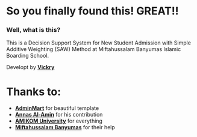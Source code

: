 So you finally found this! GREAT!!
===========
### Well, what is this?

This is a Decision Support System for New Student Admission with Simple Additive Weighting (SAW) Method at Miftahussalam Banyumas Islamic Boarding School.

Developt by [**Vickry**](https://www.facebook.com/Vickry.ID/)

# Thanks to:

 * [**AdminMart**](https://adminmart.com/) for beautiful template
 * [**Annas Al-Amin**](https://github.com/a3tech) for his contribution
 * [**AMIKOM University**](https://home.amikom.ac.id/) for everything
 * [**Miftahussalam Banyumas**](https://www.miftahussalamibs.sch.id/) for their help
